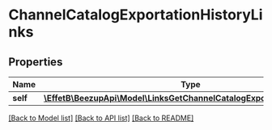# ChannelCatalogExportationHistoryLinks

## Properties
Name | Type | Description | Notes
------------ | ------------- | ------------- | -------------
**self** | [**\EffetB\BeezupApi\Model\LinksGetChannelCatalogExportationHistoryLink**](LinksGetChannelCatalogExportationHistoryLink.md) |  | [optional] 

[[Back to Model list]](../README.md#documentation-for-models) [[Back to API list]](../README.md#documentation-for-api-endpoints) [[Back to README]](../README.md)


